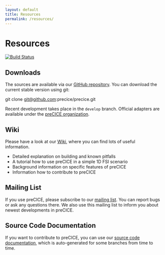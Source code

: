 ```yaml
---
layout: default
title: Resources
permalink: /resources/
---
```


# Resources

[![Build Status](https://travis-ci.org/precice/precice.svg?branch=develop)](https://travis-ci.org/precice/precice)

## Downloads
The sources are available via our [GitHub repository](https://github.com/precice/precice). You can download the current stable version using git:

git clone git@github.com:precice/precice.git

Recent development takes place in the ```develop``` branch. Official adapters are available under the [preCICE organization](https://github.com/precice). 

## Wiki
Please have a look at our [Wiki](https://github.com/precice/precice/wiki), where you can find lots of useful information.
+ Detailed explanation on building and known pitfalls
+ A tutorial how to use preCICE in a simple 1D FSI scenario
+ Background information on specific features of preCICE
+ Information how to contribute to preCICE

## Mailing List
If you use preCICE, please subscribe to our [mailing list](https://mailman.informatik.uni-stuttgart.de/mailman/listinfo/precice). You can report bugs or ask any questions there. We also use this mailing list to inform you about newest developments in preCICE. 

## Source Code Documentation
If you want to contribute to preCICE, you can use our [source code documentation](https://ipvs.informatik.uni-stuttgart.de/sgs/precice/doc/), which is auto-generated for some branches from time to time.


